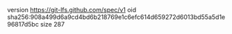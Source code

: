 version https://git-lfs.github.com/spec/v1
oid sha256:908a499d6a9cd4bd6b218769e1c6efc614d659272d6013bd55a5d1e96817d5bc
size 287
